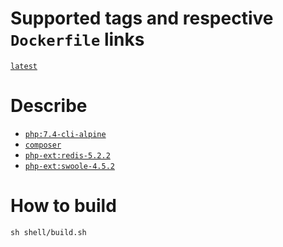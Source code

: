# Supported tags and respective `Dockerfile` links

[`latest`](https://github.com/jumihc/hyperf-docker/blob/master/Dockerfile)

# Describe

- [`php:7.4-cli-alpine`](https://github.com/docker-library/php/blob/master/7.4/alpine3.11/cli/Dockerfile)
- [`composer`](https://getcomposer.org/)
- [`php-ext:redis-5.2.2`](https://github.com/phpredis/phpredis/)
- [`php-ext:swoole-4.5.2`](https://github.com/swoole/swoole-src/)

# How to build

```shell
sh shell/build.sh
```